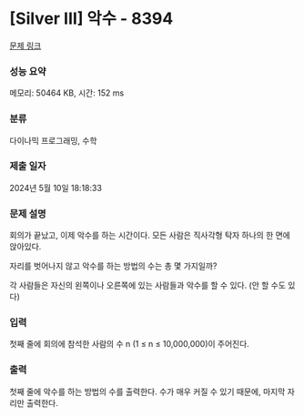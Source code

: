 # [Silver III] 악수 - 8394 

[문제 링크](https://www.acmicpc.net/problem/8394) 

### 성능 요약

메모리: 50464 KB, 시간: 152 ms

### 분류

다이나믹 프로그래밍, 수학

### 제출 일자

2024년 5월 10일 18:18:33

### 문제 설명

<p>회의가 끝났고, 이제 악수를 하는 시간이다. 모든 사람은 직사각형 탁자 하나의 한 면에 앉아있다.</p>

<p>자리를 벗어나지 않고 악수를 하는 방법의 수는 총 몇 가지일까?</p>

<p>각 사람들은 자신의 왼쪽이나 오른쪽에 있는 사람들과 악수를 할 수 있다. (안 할 수도 있다)</p>

### 입력 

 <p>첫째 줄에 회의에 참석한 사람의 수 n (1 ≤ n ≤ 10,000,000)이 주어진다.</p>

### 출력 

 <p>첫째 줄에 악수를 하는 방법의 수를 출력한다. 수가 매우 커질 수 있기 때문에, 마지막 자리만 출력한다.</p>

